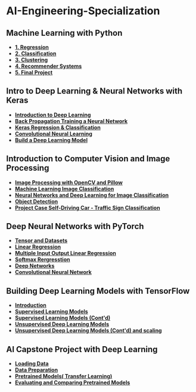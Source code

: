 # AI-Engineering-Specialization

## Machine Learning with Python
* [**1. Regression**](https://github.com/aqafridi/AI-Engineering-Specialization/tree/main/1.%20Machine%20Learning%20with%20Python/1.%20Regression)
* [**2. Classification**](https://github.com/aqafridi/AI-Engineering-Specialization/tree/main/1.%20Machine%20Learning%20with%20Python/2.%20Classification)
* [**3. Clustering**](https://github.com/aqafridi/AI-Engineering-Specialization/tree/main/1.%20Machine%20Learning%20with%20Python/3.%20Clustering)
* [**4. Recommender Systems**](https://github.com/aqafridi/AI-Engineering-Specialization/tree/main/1.%20Machine%20Learning%20with%20Python/4.%20Recommender%20Systems)
* [**5. Final Project**](https://github.com/aqafridi/AI-Engineering-Specialization/tree/main/1.%20Machine%20Learning%20with%20Python/5.%20Final%20Project)

## Intro to Deep Learning & Neural Networks with Keras
* [**Introduction to Deep Learning**](https://github.com/aqafridi/AI-Engineering-Specialization/tree/main/2.%20Intro%20to%20Deep%20Learning%20%26%20Neural%20Networks%20with%20Keras/1.%20Introduction%20to%20Deep%20Learning)
* [**Back Propagation Training a Neural Network**](https://github.com/aqafridi/AI-Engineering-Specialization/tree/main/2.%20Intro%20to%20Deep%20Learning%20%26%20Neural%20Networks%20with%20Keras/2.%20Back%20Propagation%20Training%20a%20Neural%20Network)
* [**Keras Regression & Classification**](https://github.com/aqafridi/AI-Engineering-Specialization/tree/main/2.%20Intro%20to%20Deep%20Learning%20%26%20Neural%20Networks%20with%20Keras/3.%20Keras%20Regression%20%26%20Classification)
* [**Convolutional Neural Learning**](https://github.com/aqafridi/AI-Engineering-Specialization/tree/main/2.%20Intro%20to%20Deep%20Learning%20%26%20Neural%20Networks%20with%20Keras/4.%20Convolutional%20Neural%20Learning)
* [**Build a Deep Learning Model**](https://github.com/aqafridi/AI-Engineering-Specialization/tree/main/2.%20Intro%20to%20Deep%20Learning%20%26%20Neural%20Networks%20with%20Keras/5.%20Build%20a%20Deep%20Learning%20Model)


## Introduction to Computer Vision and Image Processing
* [**Image Processing with OpenCV and Pillow**](https://github.com/aqafridi/AI-Engineering-Specialization/tree/main/3.%20Introduction%20to%20Computer%20Vision%20and%20Image%20Processing/1.%20Image%20Processing%20with%20OpenCV%20and%20Pillow)
* [**Machine Learning Image Classification**](https://github.com/aqafridi/AI-Engineering-Specialization/tree/main/3.%20Introduction%20to%20Computer%20Vision%20and%20Image%20Processing/2.%20Machine%20Learning%20Image%20Classification)
* [**Neural Networks and Deep Learning for Image Classification**](https://github.com/aqafridi/AI-Engineering-Specialization/tree/main/3.%20Introduction%20to%20Computer%20Vision%20and%20Image%20Processing/3.%20Neural%20Networks%20and%20Deep%20Learning%20for%20Image%20Classification)
* [**Object Detection**](https://github.com/aqafridi/AI-Engineering-Specialization/tree/main/3.%20Introduction%20to%20Computer%20Vision%20and%20Image%20Processing/4.%20Object%20Detection)
* [**Project Case Self-Driving Car - Traffic Sign Classification**](https://github.com/aqafridi/AI-Engineering-Specialization/tree/main/3.%20Introduction%20to%20Computer%20Vision%20and%20Image%20Processing/5.%20Project%20Case%20Self-Driving%20Car%20-%20Traffic%20Sign%20Classification)

## Deep Neural Networks with PyTorch
* [**Tensor and Datasets**](https://github.com/aqafridi/AI-Engineering-Specialization/tree/main/4.%20Deep%20Neural%20Networks%20with%20PyTorch/1.%20Tensor%20and%20Datasets)
* [**Linear Regression**](https://github.com/aqafridi/AI-Engineering-Specialization/tree/main/4.%20Deep%20Neural%20Networks%20with%20PyTorch/2.%20Linear%20Regression)
* [**Multiple Input Output Linear Regression**](https://github.com/aqafridi/AI-Engineering-Specialization/tree/main/4.%20Deep%20Neural%20Networks%20with%20PyTorch/3.%20Multiple%20Input%20Output%20Linear%20Regression)
* [**Softmax Rergresstion**](https://github.com/aqafridi/AI-Engineering-Specialization/tree/main/4.%20Deep%20Neural%20Networks%20with%20PyTorch/4.%20Softmax%20Rergresstion)
* [**Deep Networks**](https://github.com/aqafridi/AI-Engineering-Specialization/tree/main/4.%20Deep%20Neural%20Networks%20with%20PyTorch/5.%20Deep%20Networks)
* [**Convolutional Neural Network**](https://github.com/aqafridi/AI-Engineering-Specialization/tree/main/4.%20Deep%20Neural%20Networks%20with%20PyTorch/6.%20Convolutional%20Neural%20Network)

## Building Deep Learning Models with TensorFlow
* [**Introduction**](https://github.com/aqafridi/AI-Engineering-Specialization/tree/main/5.%20Building%20Deep%20Learning%20Models%20with%20TensorFlow/Week%201%20Introduction)
* [**Supervised Learning Models**](https://github.com/aqafridi/AI-Engineering-Specialization/tree/main/5.%20Building%20Deep%20Learning%20Models%20with%20TensorFlow/Week%202%20Supervised%20Learning%20Models)
* [**Supervised Learning Models (Cont'd)**](https://github.com/aqafridi/AI-Engineering-Specialization/tree/main/5.%20Building%20Deep%20Learning%20Models%20with%20TensorFlow/Week%203%20Supervised%20Learning%20Models%20(Cont'd))
* [**Unsupervised Deep Learning Models**](https://github.com/aqafridi/AI-Engineering-Specialization/tree/main/5.%20Building%20Deep%20Learning%20Models%20with%20TensorFlow/Week%204%20Unsupervised%20Deep%20Learning%20Models)
* [**Unsupervised Deep Learning Models (Cont'd) and scaling**](https://github.com/aqafridi/AI-Engineering-Specialization/tree/main/5.%20Building%20Deep%20Learning%20Models%20with%20TensorFlow/Week%205%20Unsupervised%20Deep%20Learning%20Models%20(Cont'd)%20and%20scaling)

## AI Capstone Project with Deep Learning
* [**Loading Data**](https://github.com/aqafridi/AI-Engineering-Specialization/tree/main/6.%20AI%20Capstone%20Project%20with%20Deep%20Learning/1.%20Loading%20Data)
* [**Data Preparation**](https://github.com/aqafridi/AI-Engineering-Specialization/tree/main/6.%20AI%20Capstone%20Project%20with%20Deep%20Learning/2.%20Data%20Preparation)
* [**Pretrained Models( Transfer Learning)**](https://github.com/aqafridi/AI-Engineering-Specialization/tree/main/6.%20AI%20Capstone%20Project%20with%20Deep%20Learning/3.%20Pretrained%20Models(%20Transfer%20Learning))
* [**Evaluating and Comparing Pretrained Models**](https://github.com/aqafridi/AI-Engineering-Specialization/tree/main/6.%20AI%20Capstone%20Project%20with%20Deep%20Learning/4.%20Evaluating%20and%20Comparing%20Pretrained%20Models)
